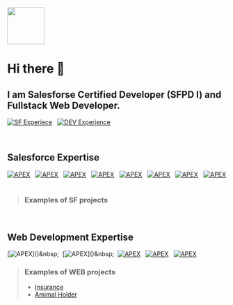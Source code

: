 <img height="85px" weight="85px" src="https://developer.salesforce.com/resources2/certification-site/images/Certifications-logo/Platform-Developer-I.png" />
  


# Hi there 👋

## I am Salesforse Certified Developer (SFPD I) and Fullstack Web Developer.
[![SF Experiece](https://img.shields.io/badge/Salesforce%20-2%20%20years-blue?style=for-the-badge&logo=appveyor)]()&nbsp;&nbsp;
[![DEV Experience](https://img.shields.io/badge/Web%20Development%20-%3E%2015%20years-green?style=for-the-badge&logo=appveyor)]()

<br/>

## Salesforce Expertise 
[![APEX](https://img.shields.io/badge/APEX%20%20%20-blue?style=for-the-badge&logo=salesforce)]()&nbsp;&nbsp;
[![APEX](https://img.shields.io/badge/LWC%20%20%20-blue?style=for-the-badge&logo=salesforce)]()&nbsp;&nbsp;
[![APEX](https://img.shields.io/badge/Aura%20%20%20-blue?style=for-the-badge&logo=salesforce)]()&nbsp;&nbsp;
[![APEX](https://img.shields.io/badge/VisualForce%20%20%20-blue?style=for-the-badge&logo=salesforce)]()&nbsp;&nbsp;
[![APEX](https://img.shields.io/badge/REST%20API%20%20%20-blue?style=for-the-badge&logo=salesforce)]()&nbsp;&nbsp;
[![APEX](https://img.shields.io/badge/Experience%20Cloud%20%20%20-blue?style=for-the-badge&logo=salesforce)]()&nbsp;&nbsp;
[![APEX](https://img.shields.io/badge/Sales%20Cloud%20%20%20-blue?style=for-the-badge&logo=salesforce)]()&nbsp;&nbsp;
[![APEX](https://img.shields.io/badge/Marketing%20Cloud%20%20%20-blue?style=for-the-badge&logo=salesforce)]()&nbsp;&nbsp;

> ### Examples of SF projects

<br/>

## Web Development Expertise
[![APEX](https://img.shields.io/badge/PHP%20-(Yii,%20Laravel,%20Phalcon)%20%20-green?style=for-the-badge&logo=php)]()&nbsp;&nbsp;
[![APEX](https://img.shields.io/badge/Javascript%20-(Jquery,%20React,%20Vue)%20%20-green?style=for-the-badge&logo=JavaScript)]()&nbsp;&nbsp;
[![APEX](https://img.shields.io/badge/MySQL%20%20%20-green?style=for-the-badge&logo=MYSQL)]()&nbsp;&nbsp;
[![APEX](https://img.shields.io/badge/HTML%20%20%20-green?style=for-the-badge&logo=HTML5)]()&nbsp;&nbsp;
[![APEX](https://img.shields.io/badge/CSS%20%20%20-green?style=for-the-badge&logo=CSS3)]()&nbsp;&nbsp;

> ### Examples of WEB projects
> * [Insurance](https://bitbucket.org/SnyMaster/insurance/src/master/)
> * [Amimal Holder](https://bitbucket.org/SnyMaster/holder/src/master/)
